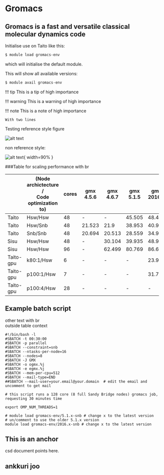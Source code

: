 # Gromacs

## Gromacs is a fast and versatile classical molecular dynamics code

Initialise use on Taito like this:

```bash
$ module load gromacs-env
```

which will initialise the default module.

This will show all available versions:
```bash
$ module avail gromacs-env
```

!!! tip
    This is a tip of high importance

!!! warning
    This is a warning of high importance

!!! note
    This is a note of high importance
    
    With two lines

Testing reference style figure

![alt text][logo]

[logo]: images/chemistry-logo.jpg "Chemistry logo"

non reference style:

![alt text](images/chemistry-logo.jpg "Chemistry logo"){ width=90% }

###Table for scaling performance with br

||(Node archictecture / </br> Code optimization to)|cores|gmx </br> 4.5.6|gmx </br> 4.6.7|gmx </br> 5.1.5|gmx </br> 2016.5|gmx </br> 2018.1|
|--- |--- |--- |--- |--- |--- |--- |--- |
|Taito|Hsw/Hsw|48|-|-|45.505|48.407|49.369|
|Taito|Hsw/Snb|48|21.523|21.9|38.953|40.987|41.318|
|Taito|Snb/Snb|48|20.694|20.513|28.559|34.958|39.906|
|Sisu|Hsw/Hsw|48|-|30.104|39.935|48.979|49.624|
|Sisu|Hsw/Hsw|96|-|62.499|80.769|86.638|96.194|
|Taito-gpu|k80:1/Hsw|6|-|-|-|23.964|27.18|
|Taito-gpu|p100:1/Hsw|7|-|-|-|31.703|55.041|
|Taito-gpu|p100:4/Hsw|28|-|-|-|-|62.868|

## Example batch script

other text with br <br> outside table context 

```
#!/bin/bash -l
#SBATCH -t 00:30:00
#SBATCH -p parallel
#SBATCH --constraint=snb
#SBATCH --ntasks-per-node=16
#SBATCH --nodes=8
#SBATCH -J GMX
#SBATCH -o ogmx.%j
#SBATCH -e egmx.%j
#SBATCH --mem-per-cpu=512
#SBATCH --mail-type=END
##SBATCH --mail-user=your.email@your.domain  # edit the email and uncomment to get mail

# this script runs a 128 core (8 full Sandy Bridge nodes) gromacs job, requesting 30 minutes time

export OMP_NUM_THREADS=1

# module load gromacs-env/5.1.x-snb # change x to the latest version
# un/comment to use the older 5.1.x version
module load gromacs-env/2016.x-snb # change x to the latest version
```

## This is an anchor

csd document points here.

## ankkuri joo


